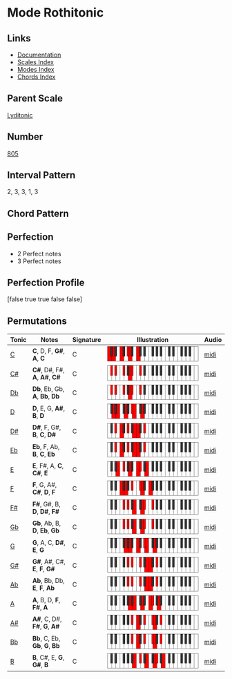 # Mode Rothitonic

## Links

- [Documentation](README.md)
- [Scales Index](Scales.md)
- [Modes Index](Modes.md)
- [Chords Index](Chords.md)

## Parent Scale

[Lyditonic](ScaleLyditonic.md)

## Number

[805](https://ianring.com/musictheory/scales/805)

## Interval Pattern

2, 3, 3, 1, 3

## Chord Pattern



## Perfection

- 2 Perfect notes
- 3 Perfect notes

## Perfection Profile

[false true true false false]

## Permutations

| Tonic | Notes | Signature | Illustration | Audio |
|-------|-------|-----------|--------------|-------|
| [C](ModeCNaturalRothitonic.md) | **C**, D, F, **G#**, **A**, **C** | C | ![CNaturalRothitonic](ModeCNaturalRothitonic.png) | [midi](https://github.com/edipermadi/music/blob/main/docs/ModeCNaturalRothitonic.mid?raw=true) |
| [C#](ModeCSharpRothitonic.md) | **C#**, D#, F#, **A**, **A#**, **C#** | C | ![CSharpRothitonic](ModeCSharpRothitonic.png) | [midi](https://github.com/edipermadi/music/blob/main/docs/ModeCSharpRothitonic.mid?raw=true) |
| [Db](ModeDFlatRothitonic.md) | **Db**, Eb, Gb, **A**, **Bb**, **Db** | C | ![DFlatRothitonic](ModeDFlatRothitonic.png) | [midi](https://github.com/edipermadi/music/blob/main/docs/ModeDFlatRothitonic.mid?raw=true) |
| [D](ModeDNaturalRothitonic.md) | **D**, E, G, **A#**, **B**, **D** | C | ![DNaturalRothitonic](ModeDNaturalRothitonic.png) | [midi](https://github.com/edipermadi/music/blob/main/docs/ModeDNaturalRothitonic.mid?raw=true) |
| [D#](ModeDSharpRothitonic.md) | **D#**, F, G#, **B**, **C**, **D#** | C | ![DSharpRothitonic](ModeDSharpRothitonic.png) | [midi](https://github.com/edipermadi/music/blob/main/docs/ModeDSharpRothitonic.mid?raw=true) |
| [Eb](ModeEFlatRothitonic.md) | **Eb**, F, Ab, **B**, **C**, **Eb** | C | ![EFlatRothitonic](ModeEFlatRothitonic.png) | [midi](https://github.com/edipermadi/music/blob/main/docs/ModeEFlatRothitonic.mid?raw=true) |
| [E](ModeENaturalRothitonic.md) | **E**, F#, A, **C**, **C#**, **E** | C | ![ENaturalRothitonic](ModeENaturalRothitonic.png) | [midi](https://github.com/edipermadi/music/blob/main/docs/ModeENaturalRothitonic.mid?raw=true) |
| [F](ModeFNaturalRothitonic.md) | **F**, G, A#, **C#**, **D**, **F** | C | ![FNaturalRothitonic](ModeFNaturalRothitonic.png) | [midi](https://github.com/edipermadi/music/blob/main/docs/ModeFNaturalRothitonic.mid?raw=true) |
| [F#](ModeFSharpRothitonic.md) | **F#**, G#, B, **D**, **D#**, **F#** | C | ![FSharpRothitonic](ModeFSharpRothitonic.png) | [midi](https://github.com/edipermadi/music/blob/main/docs/ModeFSharpRothitonic.mid?raw=true) |
| [Gb](ModeGFlatRothitonic.md) | **Gb**, Ab, B, **D**, **Eb**, **Gb** | C | ![GFlatRothitonic](ModeGFlatRothitonic.png) | [midi](https://github.com/edipermadi/music/blob/main/docs/ModeGFlatRothitonic.mid?raw=true) |
| [G](ModeGNaturalRothitonic.md) | **G**, A, C, **D#**, **E**, **G** | C | ![GNaturalRothitonic](ModeGNaturalRothitonic.png) | [midi](https://github.com/edipermadi/music/blob/main/docs/ModeGNaturalRothitonic.mid?raw=true) |
| [G#](ModeGSharpRothitonic.md) | **G#**, A#, C#, **E**, **F**, **G#** | C | ![GSharpRothitonic](ModeGSharpRothitonic.png) | [midi](https://github.com/edipermadi/music/blob/main/docs/ModeGSharpRothitonic.mid?raw=true) |
| [Ab](ModeAFlatRothitonic.md) | **Ab**, Bb, Db, **E**, **F**, **Ab** | C | ![AFlatRothitonic](ModeAFlatRothitonic.png) | [midi](https://github.com/edipermadi/music/blob/main/docs/ModeAFlatRothitonic.mid?raw=true) |
| [A](ModeANaturalRothitonic.md) | **A**, B, D, **F**, **F#**, **A** | C | ![ANaturalRothitonic](ModeANaturalRothitonic.png) | [midi](https://github.com/edipermadi/music/blob/main/docs/ModeANaturalRothitonic.mid?raw=true) |
| [A#](ModeASharpRothitonic.md) | **A#**, C, D#, **F#**, **G**, **A#** | C | ![ASharpRothitonic](ModeASharpRothitonic.png) | [midi](https://github.com/edipermadi/music/blob/main/docs/ModeASharpRothitonic.mid?raw=true) |
| [Bb](ModeBFlatRothitonic.md) | **Bb**, C, Eb, **Gb**, **G**, **Bb** | C | ![BFlatRothitonic](ModeBFlatRothitonic.png) | [midi](https://github.com/edipermadi/music/blob/main/docs/ModeBFlatRothitonic.mid?raw=true) |
| [B](ModeBNaturalRothitonic.md) | **B**, C#, E, **G**, **G#**, **B** | C | ![BNaturalRothitonic](ModeBNaturalRothitonic.png) | [midi](https://github.com/edipermadi/music/blob/main/docs/ModeBNaturalRothitonic.mid?raw=true) |
